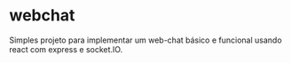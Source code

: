 # webchat

Simples projeto para implementar um web-chat básico e funcional usando react  com express e socket.IO.